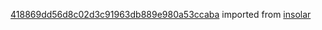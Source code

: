 [418869dd56d8c02d3c91963db889e980a53ccaba](https://github.com/insolar/insolar/commit/418869dd56d8c02d3c91963db889e980a53ccaba) imported from [insolar](https://github.com/insolar/insolar)
